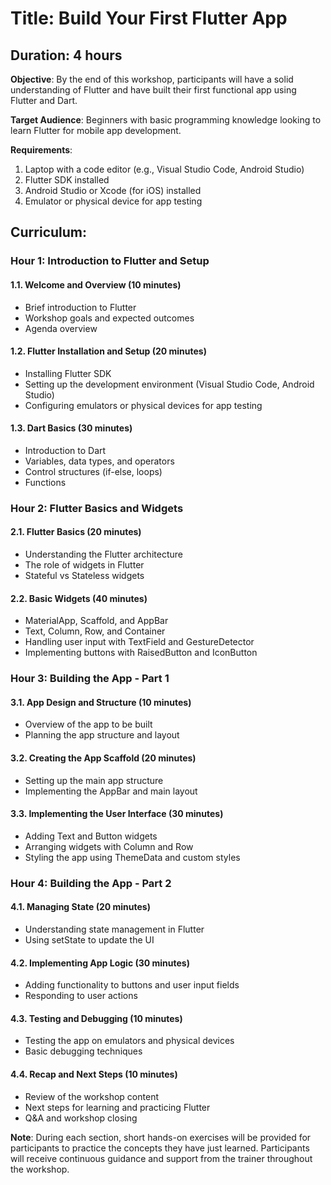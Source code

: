 # Title: Build Your First Flutter App

## Duration: 4 hours

**Objective**: By the end of this workshop, participants will have a solid understanding of Flutter and have built their first functional app using Flutter and Dart.

**Target Audience**: Beginners with basic programming knowledge looking to learn Flutter for mobile app development.

**Requirements**:
1. Laptop with a code editor (e.g., Visual Studio Code, Android Studio)
2. Flutter SDK installed
3. Android Studio or Xcode (for iOS) installed
4. Emulator or physical device for app testing

## Curriculum:

### Hour 1: Introduction to Flutter and Setup

#### 1.1. Welcome and Overview (10 minutes)
- Brief introduction to Flutter
- Workshop goals and expected outcomes
- Agenda overview

#### 1.2. Flutter Installation and Setup (20 minutes)
- Installing Flutter SDK
- Setting up the development environment (Visual Studio Code, Android Studio)
- Configuring emulators or physical devices for app testing

#### 1.3. Dart Basics (30 minutes)
- Introduction to Dart
- Variables, data types, and operators
- Control structures (if-else, loops)
- Functions

### Hour 2: Flutter Basics and Widgets

#### 2.1. Flutter Basics (20 minutes)
- Understanding the Flutter architecture
- The role of widgets in Flutter
- Stateful vs Stateless widgets

#### 2.2. Basic Widgets (40 minutes)
- MaterialApp, Scaffold, and AppBar
- Text, Column, Row, and Container
- Handling user input with TextField and GestureDetector
- Implementing buttons with RaisedButton and IconButton

### Hour 3: Building the App - Part 1

#### 3.1. App Design and Structure (10 minutes)
- Overview of the app to be built
- Planning the app structure and layout

#### 3.2. Creating the App Scaffold (20 minutes)
- Setting up the main app structure
- Implementing the AppBar and main layout

#### 3.3. Implementing the User Interface (30 minutes)
- Adding Text and Button widgets
- Arranging widgets with Column and Row
- Styling the app using ThemeData and custom styles

### Hour 4: Building the App - Part 2

#### 4.1. Managing State (20 minutes)
- Understanding state management in Flutter
- Using setState to update the UI

#### 4.2. Implementing App Logic (30 minutes)
- Adding functionality to buttons and user input fields
- Responding to user actions

#### 4.3. Testing and Debugging (10 minutes)
- Testing the app on emulators and physical devices
- Basic debugging techniques

#### 4.4. Recap and Next Steps (10 minutes)
- Review of the workshop content
- Next steps for learning and practicing Flutter
- Q&A and workshop closing

**Note**: During each section, short hands-on exercises will be provided for participants to practice the concepts they have just learned. Participants will receive continuous guidance and support from the trainer throughout the workshop.